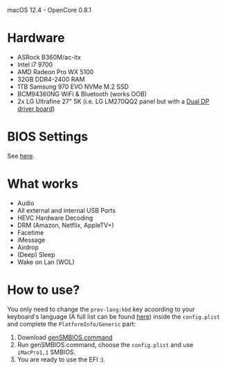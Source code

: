 
macOS 12.4 - OpenCore 0.8.1

# Hardware

- ASRock B360M/ac-itx
- Intel i7 9700
- AMD Radeon Pro WX 5100
- 32GB DDR4-2400 RAM
- 1TB Samsung 970 EVO NVMe M.2 SSD
- BCM94360NG WiFi & Bluetooth (works OOB)
- 2x LG Ultrafine 27" 5K (i.e. LG LM270QQ2 panel but with a [Dual DP driver board](https://www.aliexpress.com/wholesale?SearchText=lm270qq2&opensearch=true)) 

# BIOS Settings

See [here](https://dortania.github.io/OpenCore-Desktop-Guide/config.plist/coffee-lake.html#intel-bios-settings).

# What works

- Audio
- All external and internal USB Ports 
- HEVC Hardware Decoding
- DRM (Amazon, Netflix, AppleTV+)
- Facetime
- iMessage
- Airdrop
- (Deep) Sleep
- Wake on Lan (WOL)

# How to use?

You only need to change the `prev-lang:kbd` key acoording to your keyboard's language (A full list can be found [here](https://github.com/acidanthera/OpenCorePkg/blob/master/Utilities/AppleKeyboardLayouts/AppleKeyboardLayouts.txt)) inside the `config.plist` and complete the `PlatformInfo/Generic` part:

1. Download [genSMBIOS.command](https://github.com/corpnewt/GenSMBIOS)
2. Run genSMBIOS.command, choose the `config.plist` and use `iMacPro1,1` SMBIOS.  
3. You are ready to use the EFI :).

